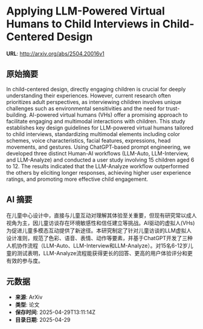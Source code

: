 # Applying LLM-Powered Virtual Humans to Child Interviews in Child-Centered Design

**URL**: http://arxiv.org/abs/2504.20016v1

## 原始摘要

In child-centered design, directly engaging children is crucial for deeply
understanding their experiences. However, current research often prioritizes
adult perspectives, as interviewing children involves unique challenges such as
environmental sensitivities and the need for trust-building. AI-powered virtual
humans (VHs) offer a promising approach to facilitate engaging and multimodal
interactions with children. This study establishes key design guidelines for
LLM-powered virtual humans tailored to child interviews, standardizing
multimodal elements including color schemes, voice characteristics, facial
features, expressions, head movements, and gestures. Using ChatGPT-based prompt
engineering, we developed three distinct Human-AI workflows (LLM-Auto,
LLM-Interview, and LLM-Analyze) and conducted a user study involving 15
children aged 6 to 12. The results indicated that the LLM-Analyze workflow
outperformed the others by eliciting longer responses, achieving higher user
experience ratings, and promoting more effective child engagement.


## AI 摘要

在儿童中心设计中，直接与儿童互动对理解其体验至关重要，但现有研究常以成人视角为主，因儿童访谈存在环境敏感性和信任建立等挑战。AI驱动的虚拟人(VHs)为促进儿童多模态互动提供了新途径。本研究制定了针对儿童访谈的LLM虚拟人设计准则，规范了色彩、语音、表情、动作等要素，并基于ChatGPT开发了三种人机协作流程（LLM-Auto、LLM-Interview和LLM-Analyze）。对15名6-12岁儿童的测试表明，LLM-Analyze流程能获得更长的回答、更高的用户体验评分和更有效的参与度。

## 元数据

- **来源**: ArXiv
- **类型**: 论文
- **保存时间**: 2025-04-29T13:11:14Z
- **目录日期**: 2025-04-29
